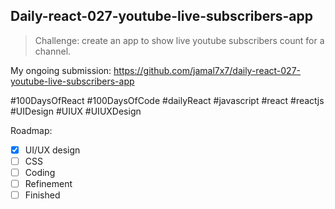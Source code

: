 ## Daily-react-027-youtube-live-subscribers-app

> Challenge: create an app to show live youtube subscribers count for a channel.

My ongoing submission: https://github.com/jamal7x7/daily-react-027-youtube-live-subscribers-app

#100DaysOfReact #100DaysOfCode #dailyReact #javascript #react #reactjs #UIDesign #UIUX #UIUXDesign

Roadmap:

- [x] UI/UX design
- [ ] CSS
- [ ] Coding
- [ ] Refinement
- [ ] Finished
